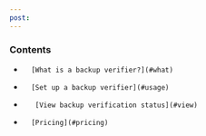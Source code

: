 ```yaml
---
post: 
---
```


### Contents

*		[What is a backup verifier?](#what)
*		[Set up a backup verifier](#usage)
*        [View backup verification status](#view)
*		[Pricing](#pricing)




